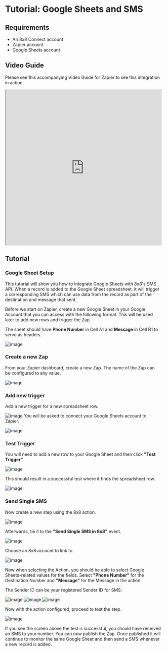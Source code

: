 # Tutorial: Google Sheets and SMS

## Requirements

* An 8x8 Connect account
* Zapier account
* Google Sheets account

## Video Guide

Please see this accompanying Video Guide for Zapier to see this integration in action.

<iframe
  src="https://www.youtube.com/embed/PURTm8coTKU?si=HNCJLA5Kl-mnDiHO"
  height="500px"
  width="100%"
  allow="picture-in-picture; web-share"
  allowFullScreen>
</iframe>
  
## Tutorial

### Google Sheet Setup

This tutorial will show you how to integrate Google Sheets with 8x8's SMS API. When a record is added to the Google Sheet spreadsheet, it will trigger a corresponding SMS which can use data from the record as part of the destination and message that sent.

Before we start on Zapier, create a new Google Sheet in your Google Account that you can access with the following format. This will be used later to add new rows and trigger the Zap.

The sheet should have **Phone Number** in Cell A1 and **Message** in Cell B1 to serve as headers.

![image](../images/691cca3-image.png)

### Create a new Zap

From your Zapier dashboard, create a new Zap. The name of the Zap can be configured to any value.

![image](../images/c125dd7-image.png)

### Add new trigger

Add a new trigger for a new spreadsheet row.

![image](../images/9ff28f0-image.png)
You will be asked to connect your Google Sheets account to Zapier.

![image](../images/d990a83-image.png)

### Test Trigger

You will need to add a new row to your Google Sheet and then click **"Test Trigger"**

![image](../images/a800d50-image.png)

This should result in a successful test where it finds the spreadsheet row.

![image](../images/ba647c3-image.png)

### Send Single SMS

Now create a new step using the 8x8 action.

![image](../images/0f14e84-image.png)

Afterwards, tie it to the **"Send Single SMS in 8x8"** event.

![image](../images/3b10dcf-image.png)

Choose an 8x8 account to link to.

![image](../images/2074c4a-image.png)

Now when selecting the Action, you should be able to select Google Sheets-related values for the fields. Select **"Phone Number"** for the Destination Number and **"Message"** for the Message in the action.

The Sender ID can be your registered Sender ID for SMS.

![image](../images/80bea65-image.png)
![image](../images/105ff93-image.png)
![image](../images/ab7f153-image.png)

Now with the action configured, proceed to test the step.

![image](../images/3a0cac3-image.png)

If you see the screen above the test is successful, you should have received an SMS to your number. You can now publish the Zap. Once published it will continue to monitor the same Google Sheet and then send a SMS whenever a new record is added.
